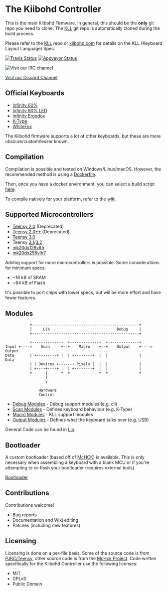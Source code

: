 The Kiibohd Controller
======================

This is the main Kiibohd Firmware.
In general, this should be the **only** git repo you need to clone.
The [KLL](https://github.com/kiibohd/kll) git repo is automatically cloned during the build process.

Please refer to the [KLL](https://github.com/kiibohd/kll) repo or [kiibohd.com](http://kiibohd.com) for details on the KLL (Keyboard Layout Language) Spec.

[![Travis Status](https://travis-ci.org/kiibohd/controller.svg?branch=master)](https://travis-ci.org/kiibohd/controller) [![Appveyor Status](https://ci.appveyor.com/api/projects/status/67yk8tiyt88xmd15?svg=true)](https://ci.appveyor.com/project/kiibohd/controller/branch/master)

[![Visit our IRC channel](https://kiwiirc.com/buttons/irc.freenode.net/input.club.png)](https://kiwiirc.com/client/irc.freenode.net/#input.club)

[Visit our Discord Channel](https://discord.gg/GACJa4f)



Official Keyboards
------------------

* [Infinity 60%](https://input.club/devices/infinity-keyboard/)
* [Infinity 60% LED](https://input.club/devices/infinity-keyboard/)
* [Infinity Ergodox](https://input.club/devices/infinity-ergodox/)
* [K-Type](https://input.club/k-type/)
* [WhiteFox](https://input.club/whitefox/)


The Kiibohd firmware supports a lot of other keyboards, but these are more obscure/custom/lesser known.



Compilation
-----------

Compilation is possible and tested on Windows/Linux/macOS.
However, the recommended method is using a [Dockerfile](Dockerfiles).

Then, once you have a docker environment, you can select a build script [here](Keyboards).

To compile natively for your platform, refer to the [wiki](../../wiki).



Supported Microcontrollers
--------------------------

* [Teensy 2.0](https://www.pjrc.com/store/teensy.html) (Deprecated)
* [Teensy 2.0++](https://www.pjrc.com/store/teensypp.html) (Deprecated)
* [Teensy 3.0](https://www.pjrc.com/store/teensy3.html)
* Teensy [3.1](https://www.pjrc.com/store/teensy31.html)/[3.2](https://www.pjrc.com/store/teensy32.html)
* [mk20dx128vlf5](https://www.nxp.com/part/MK20DX128VLF5)
* [mk20dx256vlh7](https://www.nxp.com/part/MK20DX256VLH7)


Adding support for more microcontrollers is possible.
Some considerations for minimum specs:

* ~16 kB of SRAM
* ~64 kB of Flash

It's possible to port chips with lower specs, but will be more effort and have fewer features.



Modules
-------

```
           +------------------------------------------------+
           |     Lib                              Debug     |
           +------------------------------------------------+

           +-------------+  +-------------+  +--------------+
Input +---->    Scan     +--+    Macro    +--+    Output    +----> Output
Data       | +---------+ |  | +--------+  |  |              |      Data
           | | Devices +------+ Pixels |  |  |              |
           | +----+----+ |  | +--------+  |  |              |
           +------|------+  +-------------+  +--------------+
                  |
                  v

               Hardware
               Control

```

* [Debug Modules](Debug) - Debug support modules (e.g. cli)
* [Scan Modules](Scan) - Defines keyboard behaviour (e.g. K-Type)
* [Macro Modules](Macro) - KLL support modules
* [Output Modules](Output) - Defines what the keyboard talks over (e.g. USB)

General Code can be found in [Lib](Lib).



Bootloader
----------

A custom bootloader (based off of [McHCK](https://github.com/mchck/mchck)) is available.
This is only necessary when assembling a keyboard with a blank MCU or if you're attempting to re-flash your bootloader (requires external tools).

[Bootloader](Bootloader)



Contributions
-------------

Contributions welcome!

* Bug reports
* Documentation and Wiki editing
* Patches (including new features)



Licensing
---------

Licensing is done on a per-file basis.
Some of the source code is from [PJRC/Teensy](http://pjrc.com), other source code is from the [McHck Project](https://mchck.org).
Code written specifically for the Kiibohd Controller use the following licenses:

* MIT
* GPLv3
* Public Domain
